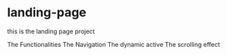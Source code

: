 # landing-page

this is the landing page project

The Functionalities
The Navigation
The dynamic active
The scrolling effect
